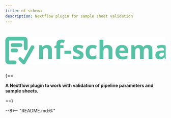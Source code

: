 ```yaml
---
title: nf-schema
description: Nextflow plugin for sample sheet validation
---
```


# ![nf-schema](images/nf-schema.svg)

{==

**A Nextflow plugin to work with validation of pipeline parameters and sample sheets.**

==}

--8<-- "README.md:6:"
